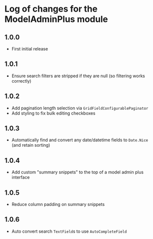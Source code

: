 # Log of changes for the ModelAdminPlus module

## 1.0.0

* First initial release

## 1.0.1

* Ensure search filters are stripped if they are null (so filtering works correctly)

## 1.0.2

* Add pagination length selection via `GridFieldConfigurablePaginator`
* Add styling to fix bulk editing checkboxes

## 1.0.3

* Automatically find and convert any date/datetime fields to `Date.Nice` (and retain sorting)

## 1.0.4

* Add custom "summary snippets" to the top of a model admin plus interface

## 1.0.5

* Reduce column padding on summary snippets

## 1.0.6

* Auto convert search `TextField`s to use `AutoCompleteField`